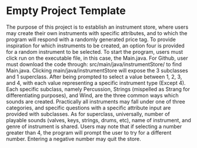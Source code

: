# Empty Project Template
The purpose of this project is to establish an instrument store, where users may create their own instruments with specific attributes, and to which the program will respond with a randomly generated price tag. To provide inspiration for which instruments to be created, an option four is provided for a random instrument to be selected. 
To start the program, users must click run on the executable file, in this case, the Main.java. For Github, user must download the code through: src/main/java/instrumentStore/ to find Main.java. Clicking main/java/instrumentStore will expose the 3 subclasses and 1 superclass. After being prompted to select a value between 1, 2, 3, and 4, with each value representing a specific instrument type (Except 4). Each specific subclass, namely Percussion, Strings (mispelled as Strang for differentiating purposes), and Wind, are the three common ways which sounds are created. Practically all instruments may fall under one of three categories, and specific questions with a specific attribute input are provided with subclasses. As for superclass, universally, number of playable sounds (valves, keys, strings, drums, etc), name of instrument, and genre of instrument is shared. 
Users may note that if selecting a number greater than 4, the program will prompt the user to try for a different number. Entering a negative number may quit the store. 